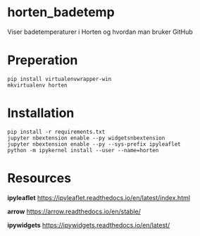 # horten_badetemp
Viser badetemperaturer i Horten og hvordan man bruker GitHub

# Preperation

```
pip install virtualenvwrapper-win
mkvirtualenv horten
```

# Installation

```
pip install -r requirements.txt
jupyter nbextension enable --py widgetsnbextension
jupyter nbextension enable --py --sys-prefix ipyleaflet
python -m ipykernel install --user --name=horten
```

# Resources

**ipyleaflet**
https://ipyleaflet.readthedocs.io/en/latest/index.html

**arrow**
https://arrow.readthedocs.io/en/stable/

**ipywidgets**
https://ipywidgets.readthedocs.io/en/latest/
